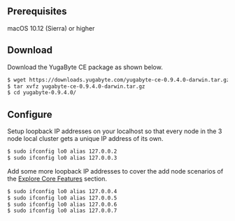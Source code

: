 ## Prerequisites

<i class="fa fa-apple" aria-hidden="true"></i> macOS 10.12 (Sierra) or higher

## Download

Download the YugaByte CE package as shown below.

```sh
$ wget https://downloads.yugabyte.com/yugabyte-ce-0.9.4.0-darwin.tar.gz
$ tar xvfz yugabyte-ce-0.9.4.0-darwin.tar.gz
$ cd yugabyte-0.9.4.0/
```

## Configure

Setup loopback IP addresses on your localhost so that every node in the 3 node local cluster gets a unique IP address of its own.

```sh
$ sudo ifconfig lo0 alias 127.0.0.2
$ sudo ifconfig lo0 alias 127.0.0.3
```

Add some more loopback IP addresses to cover the add node scenarios of the [Explore Core Features](/explore/) section.

```sh
$ sudo ifconfig lo0 alias 127.0.0.4
$ sudo ifconfig lo0 alias 127.0.0.5
$ sudo ifconfig lo0 alias 127.0.0.6
$ sudo ifconfig lo0 alias 127.0.0.7
```
